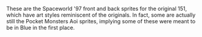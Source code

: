 These are the Spaceworld '97 front and back sprites for the original 151, which have art styles reminiscent of the originals. In fact, some are actually still the Pocket Monsters Aoi sprites, implying some of these were meant to be in Blue in the first place.
